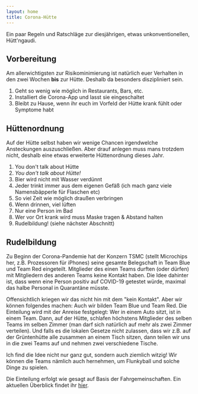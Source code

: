 ```yaml
---
layout: home
title: Corona-Hütte
---
```


Ein paar Regeln und Ratschläge zur diesjährigen, etwas unkonventionellen, Hütt'ngaudi.

## Vorbereitung
Am allerwichtigsten zur Risikominimierung ist natürlich euer Verhalten in den zwei Wochen **bis** zur Hütte. Deshalb da besonders diszipliniert sein.
1. Geht so wenig wie möglich in Restaurants, Bars, etc.
2. Installiert die Corona-App und lasst sie eingeschaltet
3. Bleibt zu Hause, wenn ihr euch im Vorfeld der Hütte krank fühlt oder Symptome habt

## Hüttenordnung
Auf der Hütte selbst haben wir wenige Chancen irgendwelche Ansteckungen auszuschließen. Aber drauf anlegen muss mans trotzdem nicht, deshalb eine etwas erweiterte Hüttenordnung dieses Jahr.
1. You don't talk about Hütte
2. *You don't talk about Hütte!*
3. Bier wird nicht mit Wasser verdünnt
4. Jeder trinkt immer aus dem eigenen Gefäß (ich mach ganz viele Namensbäpperle für Flaschen etc)
5. So viel Zeit wie möglich draußen verbringen
6. Wenn drinnen, viel lüften
7. Nur eine Person im Bad
8. Wer vor Ort krank wird muss Maske tragen & Abstand halten
9. Rudelbildung! (siehe nächster Abschnitt)

## Rudelbildung
Zu Beginn der Corona-Pandemie hat der Konzern TSMC (stellt Microchips her, z.B. Prozessoren für iPhones) seine gesamte Belegschaft in <span class="teamBlue">Team Blue</span> und <span class="teamRed">Team Red</span> eingeteilt. Mitglieder des einen Teams durften (oder dürfen) mit Mitgliedern des anderen Teams keine Kontakt haben. Die Idee dahinter ist, dass wenn eine Person positiv auf COVID-19 getestet würde, maximal das halbe Personal in Quarantäne müsste.

Offensichtlich kriegen wir das nicht hin mit dem "kein Kontakt". Aber wir können folgendes machen: Auch wir bilden <span class="teamBlue">Team Blue</span> und <span class="teamRed">Team Red</span>. Die Einteilung wird mit der Anreise festgelegt: Wer in einem Auto sitzt, ist in einem Team. Dann, auf der Hütte, schlafen höchstens Mitglieder des selben Teams im selben Zimmer (man darf sich natürlich auf mehr als zwei Zimmer verteilen). Und falls es die lokalen Gesetze nicht zulassen, dass wir z.B. auf der Grüntenhütte alle zusammen an einem Tisch sitzen, dann teilen wir uns in die zwei Teams auf und nehmen zwei verschiedene Tische.

Ich find die Idee nicht nur ganz gut, sondern auch ziemlich witzig! Wir können die Teams nämlich auch hernehmen, um Flunkyball und solche Dinge zu spielen.

Die Einteilung erfolgt wie gesagt auf Basis der Fahrgemeinschaften. Ein aktuellen Überblick findet ihr [hier](pages/Rudels).
